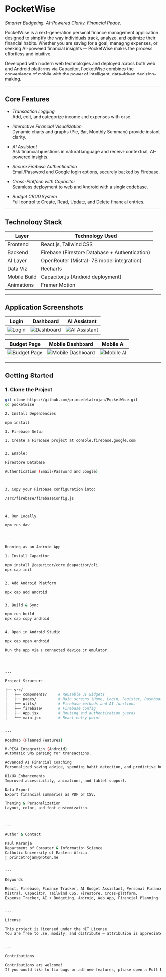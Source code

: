 

# PocketWise

*Smarter Budgeting. AI-Powered Clarity. Financial Peace.*

PocketWise is a next-generation personal finance management application designed to simplify the way individuals track, analyze, and optimize their financial habits. Whether you are saving for a goal, managing expenses, or seeking AI-powered financial insights — PocketWise makes the process effortless and intuitive.

Developed with modern web technologies and deployed across both web and Android platforms via Capacitor, PocketWise combines the convenience of mobile with the power of intelligent, data-driven decision-making.

---

## Core Features

- *Transaction Logging*  
  Add, edit, and categorize income and expenses with ease.

- *Interactive Financial Visualization*  
  Dynamic charts and graphs (Pie, Bar, Monthly Summary) provide instant clarity.

- *AI Assistant*  
  Ask financial questions in natural language and receive contextual, AI-powered insights.

- *Secure Firebase Authentication*  
  Email/Password and Google login options, securely backed by Firebase.

- *Cross-Platform with Capacitor*  
  Seamless deployment to web and Android with a single codebase.

- *Budget CRUD System*  
  Full control to Create, Read, Update, and Delete financial entries.

---

## Technology Stack

| Layer        | Technology Used                              |
|--------------|----------------------------------------------|
| Frontend     | React.js, Tailwind CSS                       |
| Backend      | Firebase (Firestore Database + Authentication) |
| AI Layer     | OpenRouter (Mistral-7B model integration)    |
| Data Viz     | Recharts                                     |
| Mobile Build | Capacitor.js (Android deployment)            |
| Animations   | Framer Motion                                |

---

## Application Screenshots

| Login | Dashboard | AI Assistant |
|-------|-----------|--------------|
| ![Login](./App%20Sample%20Shots/login.jpeg) | ![Dashboard](./App%20Sample%20Shots/dashboard.jpeg) | ![AI Assistant](./App%20Sample%20Shots/pocketwiseAI.jpeg) |

| Budget Page | Mobile Dashboard | Mobile AI |
|-------------|------------------|-----------|
| ![Budget Page](./App%20Sample%20Shots/budgetpage.jpeg) | ![Mobile Dashboard](./App%20Sample%20Shots/mobiledashboard.jpeg) | ![Mobile AI](./App%20Sample%20Shots/Mobileai.jpeg) |

---

## Getting Started

### 1. Clone the Project
```bash
git clone https://github.com/princedelatrojan/PocketWise.git
cd pocketwise

2. Install Dependencies

npm install

3. Firebase Setup

1. Create a Firebase project at console.firebase.google.com


2. Enable:

Firestore Database

Authentication (Email/Password and Google)



3. Copy your Firebase configuration into:

/src/firebase/firebaseConfig.js



4. Run Locally

npm run dev


---

Running as an Android App

1. Install Capacitor

npm install @capacitor/core @capacitor/cli
npx cap init


2. Add Android Platform

npx cap add android


3. Build & Sync

npm run build
npx cap copy android


4. Open in Android Studio

npx cap open android

Run the app via a connected device or emulator.




---

Project Structure

├── src/
│   ├── components/     # Reusable UI widgets
│   ├── pages/          # Main screens (Home, Login, Register, Dashboard, AI, BudgetPage)
│   ├── utils/          # Firebase methods and AI functions
│   ├── firebase/       # Firebase config
│   ├── App.jsx         # Routing and authentication guards
│   └── main.jsx        # React entry point


---

Roadmap (Planned Features)

M-PESA Integration (Android)
Automatic SMS parsing for transactions.

Advanced AI Financial Coaching
Personalized saving advice, spending habit detection, and predictive budgeting.

UI/UX Enhancements
Improved accessibility, animations, and tablet support.

Data Export
Export financial summaries as PDF or CSV.

Theming & Personalization
Layout, color, and font customization.



---

Author & Contact

Paul Karanja
Department of Computer & Information Science
Catholic University of Eastern Africa
📧 princetrojan@proton.me


---

Keywords

React, Firebase, Finance Tracker, AI Budget Assistant, Personal Finance,
Mistral, Capacitor, Tailwind CSS, Firestore, Cross-platform,
Expense Tracker, AI + Budgeting, Android, Web App, Financial Planning


---

License

This project is licensed under the MIT License.
You are free to use, modify, and distribute — attribution is appreciated.


---

Contributions

Contributions are welcome!
If you would like to fix bugs or add new features, please open a Pull Request.


